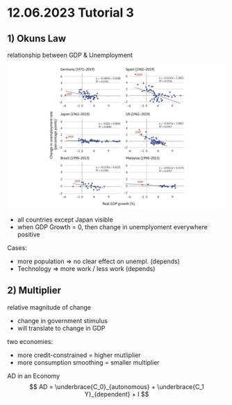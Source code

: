 # 12.06.2023 Tutorial 3

## 1) Okuns Law

relationship between GDP & Unemployment

![img](../images/2023-06-12_10-54-34.jpg)

- all countries except Japan visible
- when GDP Growth = 0, then change in unemplyoment everywhere positive



Cases:

- more population => no clear effect on unempl. (depends)
- Technology => more work / less work (depends)



## 2) Multiplier

relative magnitude of change

- change in government stimulus 
- will translate to change in GDP

two economies:

- more credit-constrained = higher mutliplier
- more consumption smoothing = smaller multiplier



AD in an Economy
$$
AD = \underbrace{C_0}_{autonomous} + \underbrace{C_1 Y}_{dependent} + I
$$
